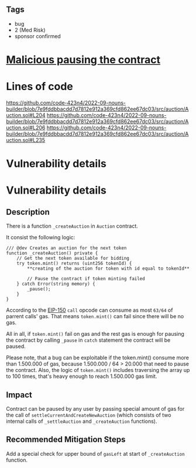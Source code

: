 ## Tags

- bug
- 2 (Med Risk)
- sponsor confirmed

# [Malicious pausing the contract](https://github.com/code-423n4/2022-09-nouns-builder-findings/issues/719) 

# Lines of code

https://github.com/code-423n4/2022-09-nouns-builder/blob/7e9fddbbacdd7d7812e912a369cfd862ee67dc03/src/auction/Auction.sol#L204
https://github.com/code-423n4/2022-09-nouns-builder/blob/7e9fddbbacdd7d7812e912a369cfd862ee67dc03/src/auction/Auction.sol#L206
https://github.com/code-423n4/2022-09-nouns-builder/blob/7e9fddbbacdd7d7812e912a369cfd862ee67dc03/src/auction/Auction.sol#L235


# Vulnerability details

# Vulnerability details

## Description

There is a function `_createAuction` in `Auction` contract.

It consist the following logic:

```
/// @dev Creates an auction for the next token
function _createAuction() private {
    // Get the next token available for bidding
    try token.mint() returns (uint256 tokenId) {
        **creating of the auction for token with id equal to tokenId**

        // Pause the contract if token minting failed
    } catch Error(string memory) {
        _pause();
    }
}
```

According to the [EIP-150](https://github.com/ethereum/EIPs/blob/master/EIPS/eip-150.md) `call` opcode can consume as most `63/64` of parrent calls' gas. That means `token.mint()` can fail since there will be no gas. 

All in all, if `token.mint()` fail on gas and the rest gas is enough for pausing the contract by calling `_pause` in `catch` statement the contract will be paused.

Please note, that a bug can be exploitable if the token.mint() consume more than 1.500.000 of gas, because 1.500.000 / 64 > 20.000 that need to pause the contract. Also, the logic of `token.mint()` includes traversing the array up to 100 times, that's heavy enough to reach 1.500.000 gas limit. 

## Impact

Contract can be paused by any user by passing special amount of gas for the call of `settleCurrentAndCreateNewAuction` (which consists of two internal calls of `_settleAuction` and `_createAuction` functions).

## Recommended Mitigation Steps

Add a special check for upper bound of `gasLeft` at start of `_createAuction` function.